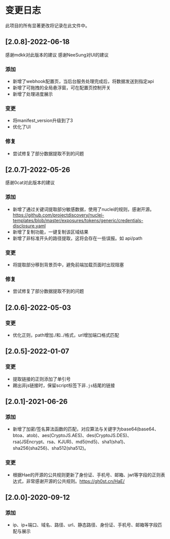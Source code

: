 # 变更日志
此项目的所有显著更改将记录在此文件中。

## [2.0.8]-2022-06-18
感谢mdkk对此版本的建议
感谢NeeSung对UI的建议
### 添加
- 新增了webhook配置页，当后台服务处理完成后，将数据发送到指定api
- 新增了可拖拽的全局悬浮窗，可在配置页控制开关
- 新增了处理进度展示
### 变更
- 将manifest_version升级到了3
- 优化了UI
### 修复
- 尝试修复了部分数据提取不到的问题

## [2.0.7]-2022-05-26
感谢0cat对此版本的建议
### 添加
- 新增了通过关键词提取部分敏感数据，使用了nuclei的规则，感谢开源。https://github.com/projectdiscovery/nuclei-templates/blob/master/exposures/tokens/generic/credentials-disclosure.yaml
- 新增了复制功能，一键复制该区域结果
- 新增了非标准开头的路径提取，这将会存在一些误报。如 api/path
### 变更
- 将提取部分移到背景页中，避免前端加载页面时出现阻塞
### 修复
- 尝试修复了部分数据提取不到的问题

## [2.0.6]-2022-05-03
### 变更
- 优化正则，path增加./和../格式，url增加端口格式匹配

## [2.0.5]-2022-01-07
### 变更
- 提取链接的正则添加了单引号
- 踢出非js链接时，保留script标签下非`.js`结尾的链接

## [2.0.1]-2021-06-26
### 添加
- 新增了加密/签名算法函数的匹配，对应算法与关键字为base64(base64、btoa、atob)、aes(CryptoJS.AES)、des(CryptoJS.DES)、rsa(JSEncrypt、rsa、KJUR)、md5(md5)、sha1(sha1)、sha256(sha256)、sha512(sha512)。
### 变更
- 根据Hae的开源的公共规则更新了身份证、手机号、邮箱、jwt等字段的正则表达式，非常感谢开源的公共规则。https://gh0st.cn/HaE/

## [2.0.0]-2020-09-12
### 添加
- ip、ip+端口、域名、路径、url、静态路径、身份证、手机号、邮箱等字段匹配与展示
